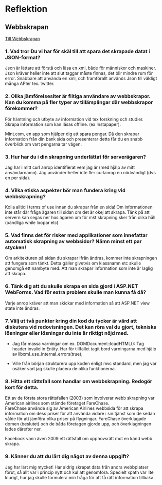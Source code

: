 Reflektion
======================
## Webbskrapan

[Till Webbskrapan](http://anniesahlberg.se/Labb1Webbteknik/)

### 1. Vad tror Du vi har för skäl till att spara det skrapade datat i JSON-format?

Json är lättare att förstå och läsa en xml, både för människor och maskiner. 
Json kräver heller inte att slut taggar måste finnas, det blir mindre rum för error. 
Snabbare att använda en xml, och framförallt används Json till väldigt många APIer tex. twitter. 
 
### 2. Olika jämförelsesiter är flitiga användare av webbskrapor. Kan du komma på fler typer av tillämplingar där webbskrapor förekommer?

För hämtning och utbyte av information vid tex forskning och studier. 
Skrapa information som kan läsas offline. (ex Instapaper). 

Mint.com, en app som hjälper dig att spara pengar. Då den skrapar information
från din bank sida och presenterar detta får du en snabb överblick om vart pengarna tar vägen. 

### 3. Hur har du i din skrapning underlättat för serverägaren?

Jag har i mitt curl anrop identifierat vem jag är (med hjälp av mitt användarnamn). 
Jag använder heller inte fler curlanrop en nödvändigt (dvs en per sida). 

### 4. Vilka etiska aspekter bör man fundera kring vid webbskrapning?

Kolla alltid i terms of use innan du skrapar från en sida! Om informationen inte står där fråga ägaren till 
sidan om det är okej att skrapa. Tänk på att servern kan segas ner hos ägaren om för mkt skrapning sker från olika håll. (oändliga while loopar etc)

### 5. Vad finns det för risker med applikationer som innefattar automatisk skrapning av webbsidor? Nämn minst ett par stycken!

Om arkitekturen på sidan du skrapar ifrån ändras, kommer inte skrapningen att fungera som tänkt. 
Detta gäller givetvis om klassnamn etc skulle genomgå ett nambyte med. 
Att man skrapar information som inte är laglig att skrapa. 

### 6. Tänk dig att du skulle skrapa en sida gjord i ASP.NET WebForms. Vad för extra problem skulle man kunna få då?

Varje anrop kräver att man skickar med information så att ASP.NET view state inte ändras.

### 7. Välj ut två punkter kring din kod du tycker är värd att diskutera vid redovisningen. Det kan röra val du gjort, tekniska lösningar eller lösningar du inte är riktigt nöjd med.

 * Jag får massa varningar om ex. DOMDocument::loadHTML(): Tag header invalid in Entity. Har för tillfället tagit bord varningarna med hjälp av libxml_use_internal_errors(true); 
 
 * Ville från början strukturera upp koden enligt mvc standard, men jag var osäker vart jag skulle placera de olika funktionerna. 
 

### 8. Hitta ett rättsfall som handlar om webbskrapning. Redogör kort för detta.

Ett av de första stora rättsfallen (2003) som involverar webb skrapning var American airlines som stämde företaget FareChase.   
FareChase använde sig av American Airlines webbsida för att skrapa information om dess priser för att använda vidare i sin tjänst som de sedan sålde för att jämföra olika priser på flygningar. 
FareChase överklagade domen (beslutet) och de båda företagen gjorde upp, och överklagningen lades därefter ner. 

Facebook vann även 2009 ett rättsfall om upphovsrätt mot en känd webb skrapa. 

### 9. Känner du att du lärt dig något av denna uppgift?

Jag har lärt mig mycket! Har aldrig skrapat data från andra webbplatser förut, så allt var i princip nytt och kul att genomföra. 
Specielt xpath var lite klurigt, hur jag skulle formulera min fråga för att få rätt information tillbaka. 
